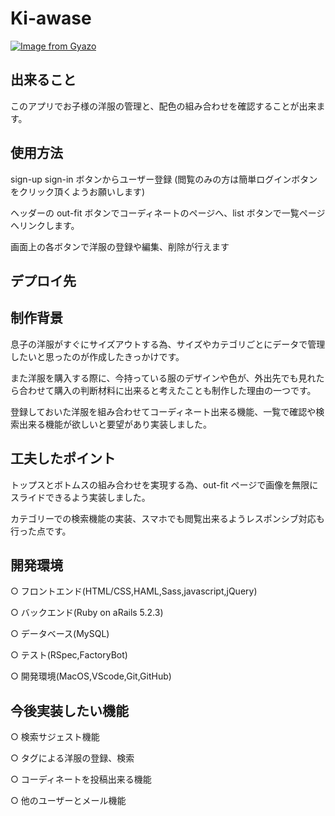 # Ki-awase

[![Image from Gyazo](https://i.gyazo.com/59f2853e99c2b568403b20454a419fb7.jpg)](https://gyazo.com/59f2853e99c2b568403b20454a419fb7)

## 出来ること

このアプリでお子様の洋服の管理と、配色の組み合わせを確認することが出来ます。

## 使用方法

sign-up sign-in ボタンからユーザー登録 (閲覧のみの方は簡単ログインボタンをクリック頂くようお願いします)

ヘッダーの out-fit ボタンでコーディネートのページへ、list ボタンで一覧ページへリンクします。

画面上の各ボタンで洋服の登録や編集、削除が行えます

## デプロイ先

## 制作背景

息子の洋服がすぐにサイズアウトする為、サイズやカテゴリごとにデータで管理したいと思ったのが作成したきっかけです。

また洋服を購入する際に、今持っている服のデザインや色が、外出先でも見れたら合わせて購入の判断材料に出来ると考えたことも制作した理由の一つです。

登録しておいた洋服を組み合わせてコーディネート出来る機能、一覧で確認や検索出来る機能が欲しいと要望があり実装しました。

## 工夫したポイント

トップスとボトムスの組み合わせを実現する為、out-fit ページで画像を無限にスライドできるよう実装しました。

カテゴリーでの検索機能の実装、スマホでも閲覧出来るようレスポンシブ対応も行った点です。

## 開発環境

○ フロントエンド(HTML/CSS,HAML,Sass,javascript,jQuery)

○ バックエンド(Ruby on aRails 5.2.3)

○ データベース(MySQL)

○ テスト(RSpec,FactoryBot)

○ 開発環境(MacOS,VScode,Git,GitHub)

## 今後実装したい機能

○ 検索サジェスト機能

○ タグによる洋服の登録、検索

○ コーディネートを投稿出来る機能

○ 他のユーザーとメール機能
